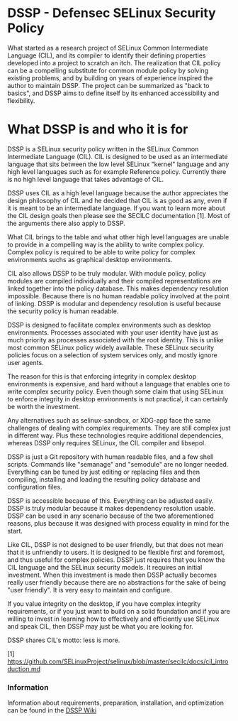 # DSSP - Defensec SELinux Security Policy

What started as a research project of SELinux Common Intermediate Language (CIL), and its compiler to identify their defining properties developed into a project to scratch an itch. The realization that CIL policy can be a compelling substitute for common module policy by solving existing problems, and by building on years of experience inspired the author to maintain DSSP. The project can be summarized as "back to basics", and DSSP aims to define itself by its enhanced accessibility and flexibility.

# What DSSP is and who it is for

DSSP is a SELinux security policy written in the SELinux Common Intermediate Language (CIL). CIL is designed to be used as an intermediate language that sits between the low level SELinux "kernel" language and any high level languages such as for example Reference policy. Currently there is no high level language that takes advantage of CIL.

DSSP uses CIL as a high level language because the author appreciates the design philosophy of CIL and he decided that CIL is as good as any, even if it is meant to be an intermediate language. If you want to learn more about the CIL design goals then please see the SECILC documentation [1]. Most of the arguments there also apply to DSSP.

What CIL brings to the table and what other high level languages are unable to provide in a compelling way is the ability to write complex policy. Complex policy is required to be able to write policy for complex environments suchs as graphical desktop environments.

CIL also allows DSSP to be truly modular. With module policy, policy modules are compiled individually and their compiled representations are linked together into the policy database. This makes dependency resolution impossible. Because there is no human readable policy involved at the point of linking. DSSP is modular and dependency resolution is useful because the security policy is human readable.

DSSP is designed to facilitate complex environments such as desktop environments. Processes associated with your user identity have just as much priority as processes associated with the root identity. This is unlike most common SELinux policy widely available. These SELinux security policies focus on a selection of system services only, and mostly ignore user agents.

The reason for this is that enforcing integrity in complex desktop environments is expensive, and hard without a language that enables one to write complex security policy. Even though some claim that using SELinux to enforce integrity in desktop environments is not practical, it can certainly be worth the investment.

Any alternatives such as selinux-sandbox, or XDG-app face the same challenges of dealing with complex requirements. They are still complex just in different way. Plus these technologies require additional dependencies, whereas DSSP only requires SELinux, the CIL compiler and libsepol.

DSSP is just a Git repository with human readable files, and a few shell scripts. Commands like "semanage" and "semodule" are no longer needed. Everything can be tuned by just editing or replacing files and then compiling, installing and loading the resulting policy database and configuration files.

DSSP is accessible because of this. Everything can be adjusted easily. DSSP is truly modular because it makes dependency resolution usable. DSSP can be used in any scenario because of the two aforementioned reasons, plus because it was designed with process equality in mind for the start.

Like CIL, DSSP is not designed to be user friendly, but that does not mean that it is unfriendly to users. It is designed to be flexible first and foremost, and thus useful for complex policies. DSSP just requires that you know the CIL language and the SELinux security models. It requires an initial investment. When this investment is made then DSSP actually becomes really user friendly because there are no abstractions for the sake of being "user friendly". It is very easy to maintain and configure.

If you value integrity on the desktop, if you have complex integrity requirements, or if you just want to build on a solid foundation and if you are willing to invest in learning how to effectively and efficiently use SELinux and speak CIL, then DSSP may just be what you are looking for.

DSSP shares CIL's motto: less is more.

[1] https://github.com/SELinuxProject/selinux/blob/master/secilc/docs/cil_introduction.md

### Information

Information about requirements, preparation, installation, and optimization can be found in the [DSSP Wiki](https://github.com/defensec/dssp/wiki)
